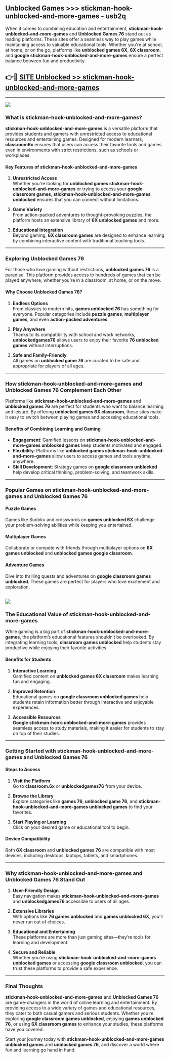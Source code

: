 ## Unblocked Games >>> stickman-hook-unblocked-and-more-games - usb2q 

When it comes to combining education and entertainment, **stickman-hook-unblocked-and-more-games** and **Unblocked Games 76** stand out as leading platforms. These sites offer a seamless way to play games while maintaining access to valuable educational tools. Whether you're at school, at home, or on the go, platforms like **unblocked games 6X**, **6X classroom**, and **google stickman-hook-unblocked-and-more-games** ensure a perfect balance between fun and productivity.
## 👉🔴 [SITE Unblocked >> stickman-hook-unblocked-and-more-games](http://unblockedgames.edu.pl?title=stickman-hook-unblocked-and-more-games&ref=24J)
---
<a href="http://unblockedgames.edu.pl?title=stickman-hook-unblocked-and-more-games&ref=24J/"><img src="https://github.com/user-attachments/assets/438f12ca-57a4-47a3-8ead-c64da593a1e5"/></a>
### What is stickman-hook-unblocked-and-more-games?  

**stickman-hook-unblocked-and-more-games** is a versatile platform that provides students and gamers with unrestricted access to educational resources and entertaining games. Designed for modern learners, **classroom6x** ensures that users can access their favorite tools and games even in environments with strict restrictions, such as schools or workplaces.  

#### Key Features of stickman-hook-unblocked-and-more-games  

1. **Unrestricted Access**  
   Whether you're looking for **unblocked games stickman-hook-unblocked-and-more-games** or trying to access your **google classroom games**, **stickman-hook-unblocked-and-more-games unblocked** ensures that you can connect without limitations.  

2. **Game Variety**  
   From action-packed adventures to thought-provoking puzzles, the platform hosts an extensive library of **6X unblocked games** and more.  

3. **Educational Integration**  
   Beyond gaming, **6X classroom games** are designed to enhance learning by combining interactive content with traditional teaching tools.  



---

### Exploring Unblocked Games 76  

For those who love gaming without restrictions, **unblocked games 76** is a paradise. This platform provides access to hundreds of games that can be played anywhere, whether you're in a classroom, at home, or on the move.  

#### Why Choose Unblocked Games 76?  

1. **Endless Options**  
   From classics to modern hits, **games unblocked 76** has something for everyone. Popular categories include **puzzle games**, **multiplayer games**, and even **action-packed adventures**.  

2. **Play Anywhere**  
   Thanks to its compatibility with school and work networks, **unblockedgames76** allows users to enjoy their favorite **76 unblocked games** without interruptions.  

3. **Safe and Family-Friendly**  
   All games on **unblocked game 76** are curated to be safe and appropriate for players of all ages.  

---

### How stickman-hook-unblocked-and-more-games and Unblocked Games 76 Complement Each Other  

Platforms like **stickman-hook-unblocked-and-more-games** and **unblocked games 76** are perfect for students who want to balance learning and leisure. By offering **unblocked games 6X classroom**, these sites make it easy to switch between playing games and accessing educational tools.  

#### Benefits of Combining Learning and Gaming  

- **Engagement**: Gamified lessons on **stickman-hook-unblocked-and-more-games unblocked games** keep students motivated and engaged.  
- **Flexibility**: Platforms like **unblocked games stickman-hook-unblocked-and-more-games** allow users to access games and tools anytime, anywhere.  
- **Skill Development**: Strategy games on **google classroom unblocked** help develop critical thinking, problem-solving, and teamwork skills.  

---

### Popular Games on stickman-hook-unblocked-and-more-games and Unblocked Games 76  

#### Puzzle Games  

Games like Sudoku and crosswords on **games unblocked 6X** challenge your problem-solving abilities while keeping you entertained.  

#### Multiplayer Games  

Collaborate or compete with friends through multiplayer options on **6X games unblocked** and **unblocked games google classroom**.  

#### Adventure Games  

Dive into thrilling quests and adventures on **google classroom games unblocked**. These games are perfect for players who love excitement and exploration.  

<a href="http://download.freeplayer.one?title=stickman-hook-unblocked-and-more-games&ref=23D/"><img src="https://github.com/user-attachments/assets/fe0c3e91-c8e1-489c-acf0-e2f614c12fb8"/></a>
---

### The Educational Value of stickman-hook-unblocked-and-more-games  

While gaming is a big part of **stickman-hook-unblocked-and-more-games**, the platform’s educational features shouldn’t be overlooked. By integrating learning tools, **classroom games unblocked** help students stay productive while enjoying their favorite activities.  

#### Benefits for Students  

1. **Interactive Learning**  
   Gamified content on **unblocked games 6X classroom** makes learning fun and engaging.  

2. **Improved Retention**  
   Educational games on **google classroom unblocked games** help students retain information better through interactive and enjoyable experiences.  

3. **Accessible Resources**  
   **Google stickman-hook-unblocked-and-more-games** provides seamless access to study materials, making it easier for students to stay on top of their studies.  

---

### Getting Started with stickman-hook-unblocked-and-more-games and Unblocked Games 76  

#### Steps to Access  

1. **Visit the Platform**  
   Go to **classroom.6x** or **unblockedgames76** from your device.  

2. **Browse the Library**  
   Explore categories like **games 76**, **unblocked game 76**, and **stickman-hook-unblocked-and-more-games unblocked games** to find your favorites.  

3. **Start Playing or Learning**  
   Click on your desired game or educational tool to begin.  

#### Device Compatibility  

Both **6X classroom** and **unblocked games 76** are compatible with most devices, including desktops, laptops, tablets, and smartphones.  

---

### Why stickman-hook-unblocked-and-more-games and Unblocked Games 76 Stand Out  

1. **User-Friendly Design**  
   Easy navigation makes **stickman-hook-unblocked-and-more-games** and **unblockedgames76** accessible to users of all ages.  

2. **Extensive Libraries**  
   With options like **76 games unblocked** and **games unblocked 6X**, you’ll never run out of choices.  

3. **Educational and Entertaining**  
   These platforms are more than just gaming sites—they’re tools for learning and development.  

4. **Secure and Reliable**  
   Whether you’re using **stickman-hook-unblocked-and-more-games unblocked games** or accessing **google classroom unblocked**, you can trust these platforms to provide a safe experience.  

---

### Final Thoughts  

**stickman-hook-unblocked-and-more-games** and **Unblocked Games 76** are game-changers in the world of online learning and entertainment. By providing access to a wide variety of games and educational resources, they cater to both casual gamers and serious students. Whether you’re exploring **google classroom games unblocked**, enjoying **games unblocked 76**, or using **6X classroom games** to enhance your studies, these platforms have you covered.  

Start your journey today with **stickman-hook-unblocked-and-more-games unblocked games** and **unblocked games 76**, and discover a world where fun and learning go hand in hand.  